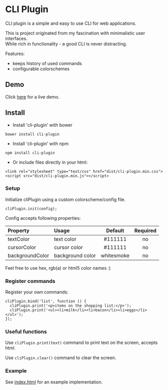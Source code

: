 # CLI Plugin
CLI plugin is a simple and easy to use CLI for web applications.  

This is project originated from my fascination with minimalistic user interfaces.  
While rich in functionality - a good CLI is never distracting.  

Features:
- keeps history of used commands
- configurable colorschemes

## Demo
Click <a href="https://rawgit.com/g1eb/cli-plugin/master/" target="_blank">here</a> for a live demo.

## Install

- Install 'cli-plugin' with bower

```
bower install cli-plugin
```

- Install 'cli-plugin' with npm

```
npm install cli-plugin
```

- Or include files directly in your html:

```
<link rel="stylesheet" type="text/css" href="dist/cli-plugin.min.css">
<script src="dist/cli-plugin.min.js"></script>
```

### Setup

Initialize cliPlugin using a custom colorscheme/config file.

```
cliPlugin.init(config);
```

Config accepts following properties:

|Property        | Usage           | Default  | Required |
|:------------- |:-------------|:-----:|:-----:|
| textColor | text color | #111111 | no |
| cursorColor | cursor color | #111111 | no |
| backgroundColor | background color | whitesmoke | no |

Feel free to use hex, rgb(a) or html5 color names :)

### Register commands

Register your own commands:

```
cliPlugin.bind('list', function () {
  cliPlugin.print('<p>items on the shopping list:</p>');
  cliPlugin.print('<ul><li>milk</li><li>bacon</li><li>eggs</li></ul>');
});
```

### Useful functions

Use ```cliPlugin.print(text)``` command to print text on the screen, accepts html.  

Use ```cliPlugin.clear()``` command to clear the screen.

### Example

See [index.html](https://github.com/g1eb/cli-plugin/blob/master/index.html) for an example implementation.
